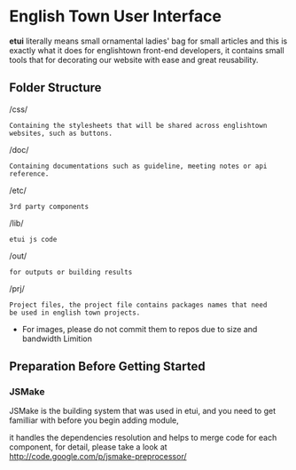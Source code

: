 # English Town User Interface 

**etui** literally means small ornamental ladies' bag for small articles and this is exactly what it does for englishtown front-end developers, it contains small tools that for decorating our website with ease and great reusability.

## Folder Structure 
/css/

    Containing the stylesheets that will be shared across englishtown 
    websites, such as buttons.
        
/doc/

    Containing documentations such as guideline, meeting notes or api reference.

/etc/

    3rd party components

/lib/

    etui js code

/out/

    for outputs or building results

/prj/

    Project files, the project file contains packages names that need 
    be used in english town projects.

* For images, please do not commit them to repos due to size and bandwidth
Limition

## Preparation Before Getting Started

### JSMake

JSMake is the building system that was used in etui, and you need to get familliar with before you begin adding module, 

it handles the dependencies resolution and helps to merge code for each component, for detail, please take a look at http://code.google.com/p/jsmake-preprocessor/

